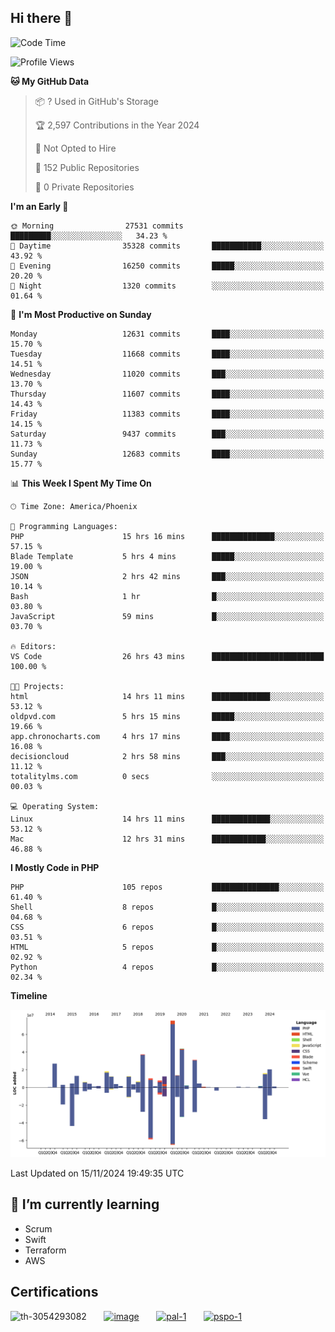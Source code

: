 ## Hi there 👋

<!--START_SECTION:waka-->
![Code Time](http://img.shields.io/badge/Code%20Time-10%2C341%20hrs%2049%20mins-blue)

![Profile Views](http://img.shields.io/badge/Profile%20Views-1-blue)

**🐱 My GitHub Data** 

> 📦 ? Used in GitHub's Storage 
 > 
> 🏆 2,597 Contributions in the Year 2024
 > 
> 🚫 Not Opted to Hire
 > 
> 📜 152 Public Repositories 
 > 
> 🔑 0 Private Repositories 
 > 
**I'm an Early 🐤** 

```text
🌞 Morning                27531 commits       █████████░░░░░░░░░░░░░░░░   34.23 % 
🌆 Daytime                35328 commits       ███████████░░░░░░░░░░░░░░   43.92 % 
🌃 Evening                16250 commits       █████░░░░░░░░░░░░░░░░░░░░   20.20 % 
🌙 Night                  1320 commits        ░░░░░░░░░░░░░░░░░░░░░░░░░   01.64 % 
```
📅 **I'm Most Productive on Sunday** 

```text
Monday                   12631 commits       ████░░░░░░░░░░░░░░░░░░░░░   15.70 % 
Tuesday                  11668 commits       ████░░░░░░░░░░░░░░░░░░░░░   14.51 % 
Wednesday                11020 commits       ███░░░░░░░░░░░░░░░░░░░░░░   13.70 % 
Thursday                 11607 commits       ████░░░░░░░░░░░░░░░░░░░░░   14.43 % 
Friday                   11383 commits       ████░░░░░░░░░░░░░░░░░░░░░   14.15 % 
Saturday                 9437 commits        ███░░░░░░░░░░░░░░░░░░░░░░   11.73 % 
Sunday                   12683 commits       ████░░░░░░░░░░░░░░░░░░░░░   15.77 % 
```


📊 **This Week I Spent My Time On** 

```text
🕑︎ Time Zone: America/Phoenix

💬 Programming Languages: 
PHP                      15 hrs 16 mins      ██████████████░░░░░░░░░░░   57.15 % 
Blade Template           5 hrs 4 mins        █████░░░░░░░░░░░░░░░░░░░░   19.00 % 
JSON                     2 hrs 42 mins       ███░░░░░░░░░░░░░░░░░░░░░░   10.14 % 
Bash                     1 hr                █░░░░░░░░░░░░░░░░░░░░░░░░   03.80 % 
JavaScript               59 mins             █░░░░░░░░░░░░░░░░░░░░░░░░   03.70 % 

🔥 Editors: 
VS Code                  26 hrs 43 mins      █████████████████████████   100.00 % 

🐱‍💻 Projects: 
html                     14 hrs 11 mins      █████████████░░░░░░░░░░░░   53.12 % 
oldpvd.com               5 hrs 15 mins       █████░░░░░░░░░░░░░░░░░░░░   19.66 % 
app.chronocharts.com     4 hrs 17 mins       ████░░░░░░░░░░░░░░░░░░░░░   16.08 % 
decisioncloud            2 hrs 58 mins       ███░░░░░░░░░░░░░░░░░░░░░░   11.12 % 
totalitylms.com          0 secs              ░░░░░░░░░░░░░░░░░░░░░░░░░   00.03 % 

💻 Operating System: 
Linux                    14 hrs 11 mins      █████████████░░░░░░░░░░░░   53.12 % 
Mac                      12 hrs 31 mins      ████████████░░░░░░░░░░░░░   46.88 % 
```

**I Mostly Code in PHP** 

```text
PHP                      105 repos           ███████████████░░░░░░░░░░   61.40 % 
Shell                    8 repos             █░░░░░░░░░░░░░░░░░░░░░░░░   04.68 % 
CSS                      6 repos             █░░░░░░░░░░░░░░░░░░░░░░░░   03.51 % 
HTML                     5 repos             █░░░░░░░░░░░░░░░░░░░░░░░░   02.92 % 
Python                   4 repos             █░░░░░░░░░░░░░░░░░░░░░░░░   02.34 % 
```



**Timeline**

![Lines of Code chart](https://raw.githubusercontent.com/mikebronner/mikebronner/master/assets/bar_graph.png)


 Last Updated on 15/11/2024 19:49:35 UTC
<!--END_SECTION:waka-->

<!--
**mikebronner/mikebronner** is a ✨ _special_ ✨ repository because its `README.md` (this file) appears on your GitHub profile.

Here are some ideas to get you started:

- 🔭 I’m currently working on ...
- 🌱 I’m currently learning ...
- 👯 I’m looking to collaborate on ...
- 🤔 I’m looking for help with ...
- 💬 Ask me about ...
- 📫 How to reach me: ...
- 😄 Pronouns: ...
- ⚡ Fun fact: ...
-->

## 🌱 I’m currently learning

- Scrum
- Swift
- Terraform
- AWS

## Certifications

![th-3054293082](https://user-images.githubusercontent.com/1791050/208267034-c5006f82-ae89-41eb-9478-7106c5aba070.jpg)
&nbsp;&nbsp;&nbsp;&nbsp;&nbsp;
[![image](https://user-images.githubusercontent.com/1791050/208267032-13c8c426-f627-448d-b23e-e3dd74b6712a.png)](https://www.credly.com/users/mike-bronner)
&nbsp;&nbsp;&nbsp;&nbsp;&nbsp;
[![pal-1](https://github.com/mikebronner/mikebronner/assets/1791050/3384899a-848a-4e35-8cee-e35261b5ccce)](https://www.credly.com/users/mike-bronner)
&nbsp;&nbsp;&nbsp;&nbsp;&nbsp;
[![pspo-1](https://github.com/user-attachments/assets/7a6e28a4-7e44-4218-ba25-468d8c703864)](https://www.credly.com/users/mike-bronner)
